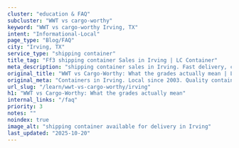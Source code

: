 ```yaml
---
cluster: "education & FAQ"
subcluster: "WWT vs cargo-worthy"
keyword: "WWT vs cargo-worthy Irving, TX"
intent: "Informational-Local"
page_type: "Blog/FAQ"
city: "Irving, TX"
service_type: "shipping container"
title_tag: "Ff3 shipping container Sales in Irving | LC Container"
meta_description: "shipping container sales in Irving. Fast delivery, competitive pricing. Serving wwt vs cargo worthy area. Quote ID: 20K. Call (214) 524-4168 for your free quote today."
original_title: "WWT vs Cargo-Worthy: What the grades actually mean | LC Container"
original_meta: "Containers in Irving. Local since 2003. Quality containers. Fast delivery. Get your free quote — call (214) 524-4168 today. LC Container — your trusted DFW c..."
url_slug: "/learn/wwt-vs-cargo-worthy/irving"
h1: "WWT vs Cargo-Worthy: What the grades actually mean"
internal_links: "/faq"
priority: 3
notes: ""
noindex: true
image_alt: "shipping container available for delivery in Irving"
last_updated: "2025-10-20"
---
```


<!-- TODO: Add unique city/inventory copy, images, and internal links here. -->
